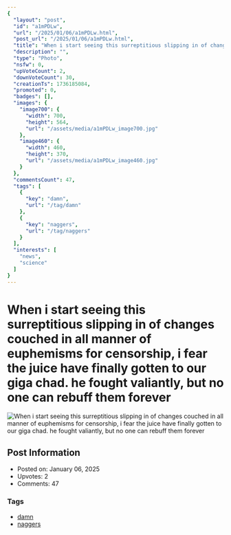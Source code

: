 ```yaml
---
{
  "layout": "post",
  "id": "a1mPDLw",
  "url": "/2025/01/06/a1mPDLw.html",
  "post_url": "/2025/01/06/a1mPDLw.html",
  "title": "When i start seeing this surreptitious slipping in of changes couched in all manner of euphemisms for censorship, i fear the juice have finally gotten to our giga chad. he fought valiantly, but no one can rebuff them forever",
  "description": "",
  "type": "Photo",
  "nsfw": 0,
  "upVoteCount": 2,
  "downVoteCount": 30,
  "creationTs": 1736185084,
  "promoted": 0,
  "badges": [],
  "images": {
    "image700": {
      "width": 700,
      "height": 564,
      "url": "/assets/media/a1mPDLw_image700.jpg"
    },
    "image460": {
      "width": 460,
      "height": 370,
      "url": "/assets/media/a1mPDLw_image460.jpg"
    }
  },
  "commentsCount": 47,
  "tags": [
    {
      "key": "damn",
      "url": "/tag/damn"
    },
    {
      "key": "naggers",
      "url": "/tag/naggers"
    }
  ],
  "interests": [
    "news",
    "science"
  ]
}
---
```


# When i start seeing this surreptitious slipping in of changes couched in all manner of euphemisms for censorship, i fear the juice have finally gotten to our giga chad. he fought valiantly, but no one can rebuff them forever

![When i start seeing this surreptitious slipping in of changes couched in all manner of euphemisms for censorship, i fear the juice have finally gotten to our giga chad. he fought valiantly, but no one can rebuff them forever](/assets/media/a1mPDLw_image700.jpg)

## Post Information

- Posted on: January 06, 2025
- Upvotes: 2
- Comments: 47

### Tags

- [damn](/tag/damn)
- [naggers](/tag/naggers)
